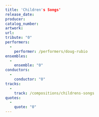 ```yaml
---
title: 'Children's Songs'
release_date: 
producer: 
catalog_number: 
artwork: 
url: 
tribute: "0"
performers: 
  -
    performer: /performers/doug-rubio
ensembles: 
  -
    ensemble: "0"
conductors: 
  -
    conductor: "0"
tracks: 
  -
    track: /compositions/childrens-songs
quotes: 
  -
    quote: "0"
---
```


